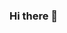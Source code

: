 ### Hi there 👋

<!--
**AI69IDH/AI69IDH** is a ✨ _special_ ✨ repository because its `README.md` (this file) appears on your GitHub profile.

Hi there!
My name is Aleksandr!

 
 ![My foto](https://github.com//AI69IDH/AI69IDH/blob/main/1681734253021.jpg?raw=true)


Here are some ideas to get you started:

- 🔭 I’m currently working on ...
- 🌱 I’m currently learning ...
- 👯 I’m looking to collaborate on ...
- 🤔 I’m looking for help with ...
- 💬 Ask me about ...
- 📫 How to reach me: ...
- 😄 Pronouns: ...
- ⚡ Fun fact: ...
-->
